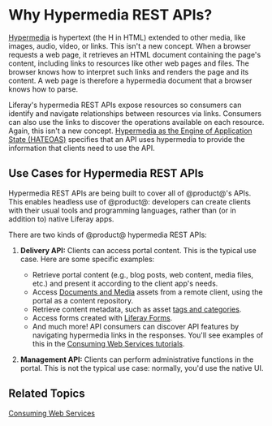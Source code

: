 # Why Hypermedia REST APIs? [](id=why-hypermedia-rest-apis)

[Hypermedia](https://en.wikipedia.org/wiki/Hypermedia) 
is hypertext (the H in HTML) extended to other media, like images, audio, video, 
or links. This isn't a new concept. When a browser requests a web page, it 
retrieves an HTML document containing the page's content, including links to 
resources like other web pages and files. The browser knows how to interpret 
such links and renders the page and its content. A web page is therefore a 
hypermedia document that a browser knows how to parse. 

Liferay's hypermedia REST APIs expose resources so consumers can identify and
navigate relationships between resources via links. Consumers can also use the
links to discover the operations available on each resource. Again, this isn't
a new concept. 
[Hypermedia as the Engine of Application State (HATEOAS)](https://en.wikipedia.org/wiki/HATEOAS) 
specifies that an API uses hypermedia to provide the information that clients 
need to use the API. 

## Use Cases for Hypermedia REST APIs [](id=use-cases-for-hypermedia-rest-apis)

Hypermedia REST APIs are being built to cover all of @product@'s APIs. This
enables headless use of @product@: developers can create clients with their
usual tools and programming languages, rather than (or in addition to) native
Liferay apps. <!-- Link to "Going Headless with Hypermedia REST APIs" article,
once it exists. -->

There are two kinds of @product@ hypermedia REST APIs:

1.  **Delivery API:** Clients can access portal content. This is
    the typical use case. Here are some specific examples: 

    -   Retrieve portal content (e.g., blog posts, web content, media files, 
        etc.) and present it according to the client app's needs. 
    -   Access 
        [Documents and Media](/discover/portal/-/knowledge_base/7-1/managing-documents-and-media) 
        assets from a remote client, using the portal as a content repository. 
    -   Retrieve content metadata, such as asset 
        [tags and categories](/discover/portal/-/knowledge_base/7-1/organizing-content-with-tags-and-categories). 
    -   Access forms created with 
        [Liferay Forms](/discover/portal/-/knowledge_base/7-1/forms). 
    -   And much more! API consumers can discover API features by navigating 
        hypermedia links in the responses. You'll see examples of this in the 
        [Consuming Web Services tutorials](/develop/tutorials/-/knowledge_base/7-1/consuming-web-services). 
        
 2. **Management API:** Clients can perform administrative functions in the 
    portal. This is not the typical use case: normally, you'd use the native UI. 

## Related Topics [](id=related-topics)

[Consuming Web Services](/develop/tutorials/-/knowledge_base/7-1/consuming-web-services)
